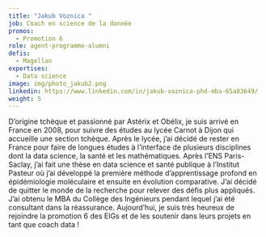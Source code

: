 ```yaml
---
title: "Jakub Voznica "
job: Coach en science de la donnée
promos:
  - Promotion 6
role: agent-programme-alumni
defis:
  - Magellan
expertises:
  - Data science
image: img/photo_jakub2.png
linkedin: https://www.linkedin.com/in/jakub-voznica-phd-mba-65a83649/
weight: 5
---
```

D’origine tchèque et passionné par Astérix et Obélix, je suis arrivé en France en 2008, pour suivre des études au lycée Carnot à Dijon qui accueille une section tchèque. Après le lycée, j’ai décidé de rester en France pour faire de longues études à l’interface de plusieurs disciplines dont la data science, la santé et les mathématiques. Après l’ENS Paris-Saclay, j’ai fait une thèse en data science et santé publique à l’Institut Pasteur où j’ai développé la première méthode d’apprentissage profond en épidémiologie moléculaire et ensuite en évolution comparative. J’ai décidé de quitter le monde de la recherche pour relever des défis plus appliqués. J’ai obtenu le MBA du Collège des Ingénieurs pendant lequel j’ai été consultant dans la réassurance. Aujourd’hui, je suis très heureux de rejoindre la promotion 6 des EIGs et de les soutenir dans leurs projets en tant que coach data !